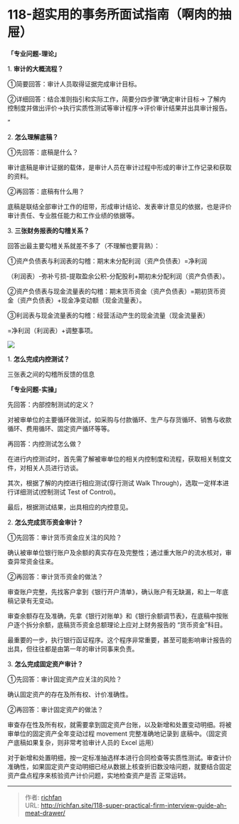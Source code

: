 # 118-超实用的事务所面试指南（啊肉的抽屉）

**「专业问题-理论」**

1. **审计的大概流程？**

①简要回答：审计人员取得证据完成审计目标。

②详细回答：结合准则指引和实际工作，简要分四步骤“确定审计目标→ 了解内控制度并做出评价→执行实质性测试等审计程序→评价审计结果并出具审计报告。

”

2. **怎么理解底稿？**

①先回答：底稿是什么？

审计底稿是审计证据的载体，是审计人员在审计过程中形成的审计工作记录和获取的资料。

②再回答：底稿有什么用？

底稿是联结全部审计工作的纽带，形成审计结论、发表审计意见的依据，也是评价审计责任、专业胜任能力和工作业绩的依据等。

3. **三张财务报表的勾稽关系？**

回答出最主要勾稽关系就差不多了（不理解也要背熟）：

  

①资产负债表与利润表的勾稽：期末未分配利润（资产负债表）=净利润

（利润表）-弥补亏损-提取盈余公积-分配股利+期初未分配利润（资产负债表）。

②资产负债表与现金流量表的勾稽：期末货币资金（资产负债表）=期初货币资金（资产负债表）+现金净变动额（现金流量表）。

③利润表与现金流量表的勾稽：经营活动产生的现金流量（现金流量表）

=净利润（利润表）+调整事项。

![](https://jsd.cdn.zzko.cn/gh/richffan/img@main/obsidian/IPO/118-超实用的事务所面试指南（啊肉的抽屉）_1.webp)

1. **怎么完成内控测试？**

三张表之间的勾稽所反馈的信息

**「专业问题-实操」**

先回答：内部控制测试的定义？

对被审单位的主要循环做测试，如采购与付款循环、生产与存货循环、销售与收款循环、费用循环、固定资产循环等等。

再回答：内控测试怎么做？

在进行内控测试时，首先需了解被审单位的相关内控制度和流程，获取相关制度文件，对相关人员进行访谈。

其次，根据了解的内控进行相应测试(穿行测试 Walk Through)，选取一定样本进行详细测试(控制测试 Test of Control)。

最后，根据测试结果，出具相应的内控意见。

2. **怎么完成货币资金审计？**

①先回答：审计货币资金应关注的风险？

确认被审单位银行账户及余额的真实存在及完整性；通过重大账户的流水核对，审查异常资金往来。

②再回答：审计货币资金的做法？

审查账户完整，先找客户拿到《银行开户清单》，确认账户有无缺漏，和上一年底稿记录有无变动。

审查余额存在及准确，先拿《银行对账单》和《银行余额调节表》，在底稿中按账户逐个拆分余额，底稿货币资金总额理论上应对上财务报告的 “货币资金”科目。

  

最重要的一步，执行银行函证程序。这个程序非常重要，甚至可能影响审计报告的出具，但往往都是由第一年的审计同事来负责。

3. **怎么完成固定资产审计？**

①先回答：审计固定资产应关注的风险？

确认固定资产的存在及所有权、计价准确性。

②再回答：审计固定资产的做法？

审查存在性及所有权，就需要拿到固定资产台账，以及新增和处置变动明细。将被审单位的固定资产全年变动过程 movement 完整准确地记录到 底稿中。（固定资产底稿如果复杂，则非常考验审计人员的 Excel 运用）

对于新增和处置明细，按一定标准抽选样本进行合同检查等实质性测试。审查计价准确性，如果固定资产变动明细已经从数据上核查折旧数没啥问题，就要结合固定资产盘点程序来核验资产计价问题，实地检查资产是否 正常运转。

---

> 作者: [richfan](https://richfan.site/)  
> URL: http://richfan.site/118-super-practical-firm-interview-guide-ah-meat-drawer/  

